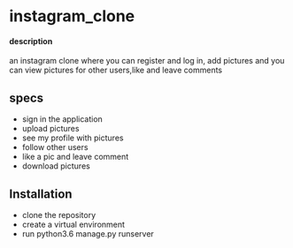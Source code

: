 # instagram_clone

#### description

an instagram clone where you can register and log in, add pictures and you can view pictures for other users,like and leave comments

## specs

* sign in the application
* upload pictures
* see my profile with pictures
* follow other users
* like a pic and leave comment
* download pictures

## Installation

* clone the repository
* create a virtual environment
* run python3.6 manage.py runserver
